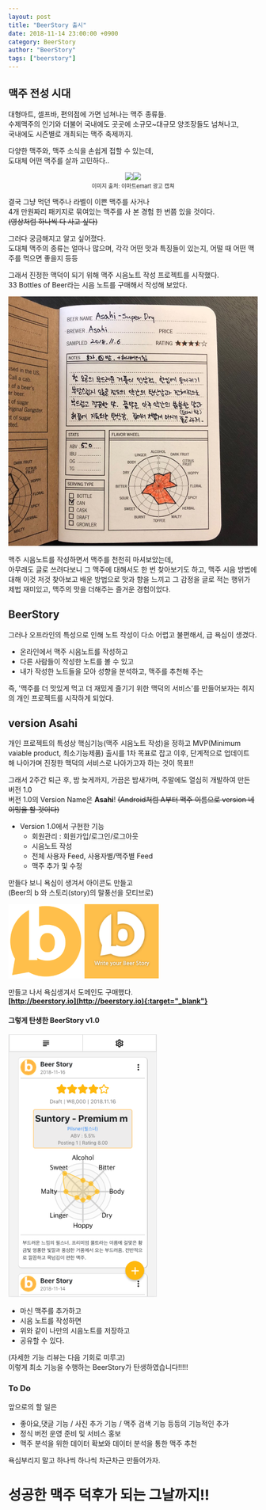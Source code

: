 ```yaml
---
layout: post 
title: "BeerStory 출시" 
date: 2018-11-14 23:00:00 +0900
category: BeerStory
author: "BeerStory"
tags: ["beerstory"]
---
```


## 맥주 전성 시대

대형마트, 셀프바, 편의점에 가면 넘쳐나는 맥주 종류들.<br/>수제맥주의 인기와 더불어 국내에도 곳곳에 소규모~대규모 양조장들도 넘쳐나고,<br/>국내에도 시즌별로 개최되는 맥주 축제까지.

다양한 맥주와, 맥주 소식을 손쉽게 접할 수 있는데,<br/>도대체 어떤 맥주를 살까 고민하다..

<div style="margin:auto; text-align:center"><img src="/files/emart_capture01.png" style="width:300px; max-width:80%;"/><img src="/files/emart_capture02.png" style="width:300px; max-width:80%;"/></div>

<div style="text-align:center; font-size:11px;">이미지 출처: 이마트emart 광고 캡쳐</div>

결국 그냥 먹던 맥주나 라벨이 이쁜 맥주를 사거나<br/>4개 만원짜리 패키지로 묶여있는 맥주를 사 본 경험 한 번쯤 있을 것이다.<br/>~~(영상처럼 하나씩 다 사고 싶다)~~

그러다 궁금해지고 알고 싶어졌다.<br/>도대체 맥주의 종류는 얼마나 많으며, 각각 어떤 맛과 특징들이 있는지, 어떨 때 어떤 맥주를 먹으면 좋을지 등등

그래서 진정한 맥덕이 되기 위해 맥주 시음노트 작성 프로젝트를 시작했다.<br/>33 Bottles of Beer라는 시음 노트를 구매해서 작성해 보았다.

![수기로 작성한 Asahi 시음노트](/files/bs_note.png)

맥주 시음노트를 작성하면서 맥주를 천천히 마셔보았는데,<br/>아무래도 글로 쓰려다보니 그 맥주에 대해서도 한 번 찾아보기도 하고, 맥주 시음 방법에 대해 이것 저것 찾아보고 배운 방법으로 맛과 향을 느끼고 그 감정을 글로 적는 행위가 제법 재미있고, 맥주의 맛을 더해주는 즐거운 경험이었다.

## BeerStory

그러나 오프라인의 특성으로 인해 노트 작성이 다소 어렵고 불편해서, 급 욕심이 생겼다.

- 온라인에서 맥주 시음노트를 작성하고
- 다른 사람들이 작성한 노트를 볼 수 있고
- 내가 작성한 노트들을 모아 성향을 분석하고, 맥주를 추천해 주는

즉, '맥주를 더 맛있게 먹고 더 재밌게 즐기기 위한 맥덕의 서비스'를 만들어보자는 취지의 개인 프로젝트를 시작하게 되었다.

## version Asahi

개인 프로젝트의 특성상 핵심기능(맥주 시음노트 작성)을 정하고 MVP(Minimum vaiable product, 최소기능제품) 출시를 1차 목표로 잡고 이후, 단계적으로 업데이트 해 나아가며 진정한 맥덕의 서비스로 나아가고자 하는 것이 목표!!

그래서 2주간 퇴근 후, 밤 늦게까지, 가끔은 밤새가며,  주말에도 열심히 개발하여 만든 버전 1.0<br/>버전 1.0의 Version Name은 **Asahi**! ~~(Android처럼 A부터 맥주 이름으로 version 네이밍을 할 것이다)~~

- Version 1.0에서 구현한 기능
  - 회원관리 : 회원가입/로그인/로그아웃
  - 시음노트 작성
  - 전체 사용자 Feed, 사용자별/맥주별 Feed
  - 맥주 추가 및 수정

만들다 보니 욕심이 생겨서 아이콘도 만들고 <br/>(Beer의 b 와 스토리(story)의 말풍선을 모티브로)

<img src="/files/ic_bs_fav_256.png" width="150" />    <img src="/files/bs_logo.jpg" width="150" />

만들고 나서 욕심생겨서 도메인도 구매했다.<br/><b>[http://beerstory.io](http://beerstory.io){:target="_blank"}</b>



#### 그렇게 탄생한 BeerStory v1.0

<img src="/files/bs_screenshot.png" width="300"/>

- 마신 맥주를 추가하고
- 시음 노트를 작성하면
- 위와 같이 나만의 시음노트를 저장하고 
- 공유할 수 있다.

(자세한 기능 리뷰는 다음 기회로 미루고)<br/>이렇게 최소 기능을 수행하는 BeerStory가 탄생하였습니다!!!!!



###  To Do

앞으로의 할 일은

- 좋아요,댓글 기능 / 사진 추가 기능 / 맥주 검색 기능 등등의 기능적인 추가
- 정식 버전 운영 준비 및 서비스 홍보
- 맥주 분석을 위한 데이터 확보와 데이터 분석을 통한 맥주 추천

욕심부리지 말고 하나씩 하나씩 차근차근 만들어가자.

# 성공한 맥주 덕후가 되는 그날까지!!

